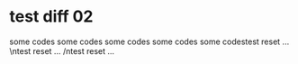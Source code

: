 # test diff 02

some codes
some codes
some codes
some codes
some codestest reset ...
\ntest reset ...
/ntest reset ...
